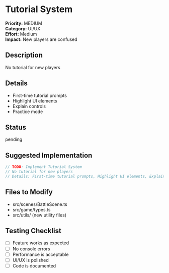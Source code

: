 # Tutorial System

**Priority:** MEDIUM  
**Category:** UI/UX  
**Effort:** Medium  
**Impact:** New players are confused

## Description
No tutorial for new players

## Details
- First-time tutorial prompts
- Highlight UI elements
- Explain controls
- Practice mode

## Status
pending

## Suggested Implementation

```typescript
// TODO: Implement Tutorial System
// No tutorial for new players
// Details: First-time tutorial prompts, Highlight UI elements, Explain controls, Practice mode
```

## Files to Modify
- src/scenes/BattleScene.ts
- src/game/types.ts
- src/utils/ (new utility files)

## Testing Checklist
- [ ] Feature works as expected
- [ ] No console errors
- [ ] Performance is acceptable
- [ ] UI/UX is polished
- [ ] Code is documented
